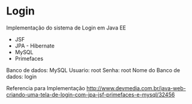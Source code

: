 # Login
Implementação do sistema de Login em Java EE 

* JSF
* JPA - Hibernate
* MySQL
* Primefaces

Banco de dados:
MySQL 
Usuario: root
Senha: root
Nome do Banco de dados: login

Referencia para Implementação
http://www.devmedia.com.br/java-web-criando-uma-tela-de-login-com-jpa-jsf-primefaces-e-mysql/32456
